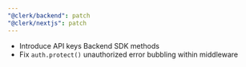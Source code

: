 ```yaml
---
"@clerk/backend": patch
"@clerk/nextjs": patch
---
```


- Introduce API keys Backend SDK methods
- Fix `auth.protect()` unauthorized error bubbling within middleware
